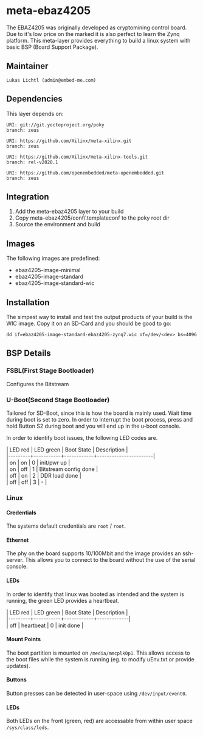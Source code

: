 # meta-ebaz4205

The EBAZ4205 was originally developed as cryptomining control board.
Due to it's low price on the marked it is also perfect to learn
the Zynq platform. This meta-layer provides everything to build
a linux system with basic BSP (Board Support Package).

## Maintainer

	Lukas Lichtl (admin@embed-me.com)

## Dependencies

This layer depends on:

	URI: git://git.yoctoproject.org/poky
	branch: zeus

	URI: https://github.com/Xilinx/meta-xilinx.git
	branch: zeus

	URI: https://github.com/Xilinx/meta-xilinx-tools.git
	branch: rel-v2020.1

	URI: https://github.com/openembedded/meta-openembedded.git
	branch: zeus

## Integration

1. Add the meta-ebaz4205 layer to your build
2. Copy meta-ebaz4205/conf/.templateconf to the poky root dir
3. Source the environment and build

## Images

The following images are predefined:
- ebaz4205-image-minimal
- ebaz4205-image-standard
- ebaz4205-image-standard-wic

## Installation

The simpest way to install and test the output products of your
build is the WIC image. Copy it on an SD-Card and you should be
good to go:

    dd if=ebaz4205-image-standard-ebaz4205-zynq7.wic of=/dev/<dev> bs=4096

## BSP Details

### FSBL(First Stage Bootloader)

Configures the Bitstream

### U-Boot(Second Stage Bootloader)

Tailored for SD-Boot, since this is how the board is mainly used.
Wait time during boot is set to zero. In order to interrupt the
boot process, press and hold Button S2 during boot and you will
end up in the u-boot console.

In order to identify boot issues, the following LED codes are.

| LED red | LED green | Boot State | Description           |\
|---------+-----------+------------+-----------------------|\
| on      | on        |          0 | init/pwr up           |\
| on      | off       |          1 | Bitstream config done |\
| off     | on        |          2 | DDR load done         |\
| off     | off       |          3 | -                     |

### Linux

#### Credentials

The systems default credentials are `root` / `root`.

#### Ethernet

The phy on the board supports 10/100Mbit and the image
provides an ssh-server. This allows you to connect to
the board without the use of the serial console.

#### LEDs

In order to identify that linux was booted as intended and
the system is running, the green LED provides a heartbeat.

| LED red | LED green | Boot State | Description |\
|---------+-----------+------------+-------------|\
| off     | heartbeat |          0 | init done   |

#### Mount Points

The boot partition is mounted on `/media/mmcplk0p1`.
This allows access to the boot files while the system
is running (eg. to modify uEnv.txt or provide updates).

#### Buttons

Button presses can be detected in user-space
using `/dev/input/event0`.

#### LEDs

Both LEDs on the front (green, red) are accessable
from within user space `/sys/class/leds`.